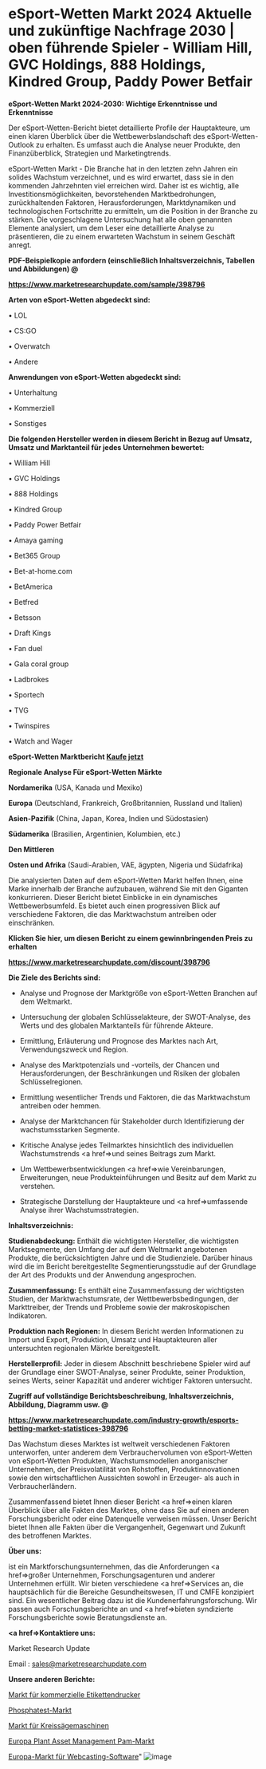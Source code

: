 # eSport-Wetten Markt 2024 Aktuelle und zukünftige Nachfrage 2030 | oben führende Spieler - William Hill, GVC Holdings, 888 Holdings, Kindred Group, Paddy Power Betfair

<strong>eSport-Wetten Markt 2024-2030: Wichtige Erkenntnisse und Erkenntnisse</strong>

Der eSport-Wetten-Bericht bietet detaillierte Profile der Hauptakteure, um einen klaren Überblick über die Wettbewerbslandschaft des eSport-Wetten-Outlook zu erhalten. Es umfasst auch die Analyse neuer Produkte, den Finanzüberblick, Strategien und Marketingtrends.

eSport-Wetten Markt - Die Branche hat in den letzten zehn Jahren ein solides Wachstum verzeichnet, und es wird erwartet, dass sie in den kommenden Jahrzehnten viel erreichen wird. Daher ist es wichtig, alle Investitionsmöglichkeiten, bevorstehenden Marktbedrohungen, zurückhaltenden Faktoren, Herausforderungen, Marktdynamiken und technologischen Fortschritte zu ermitteln, um die Position in der Branche zu stärken. Die vorgeschlagene Untersuchung hat alle oben genannten Elemente analysiert, um dem Leser eine detaillierte Analyse zu präsentieren, die zu einem erwarteten Wachstum in seinem Geschäft anregt.



<strong><b>PDF-Beispielkopie anfordern (einschließlich Inhaltsverzeichnis, Tabellen und Abbildungen) @ </b></strong>

<strong><a href=https://www.marketresearchupdate.com/sample/398796>

<strong>https://www.marketresearchupdate.com/sample/398796</u></a></strong></strong>



<strong>Arten von eSport-Wetten abgedeckt sind:</strong>

• LOL

• CS:GO

• Overwatch

• Andere



<strong>Anwendungen von eSport-Wetten abgedeckt sind:</strong>

• Unterhaltung

• Kommerziell

• Sonstiges



<strong>Die folgenden Hersteller werden in diesem Bericht in Bezug auf Umsatz, Umsatz und Marktanteil für jedes Unternehmen bewertet:</strong>

• William Hill

• GVC Holdings

• 888 Holdings

• Kindred Group

• Paddy Power Betfair

• Amaya gaming

• Bet365 Group

• Bet-at-home.com

• BetAmerica

• Betfred

• Betsson

• Draft Kings

• Fan duel

• Gala coral group

• Ladbrokes

• Sportech

• TVG

• Twinspires

• Watch and Wager



<strong>eSport-Wetten Marktbericht <a href=https://www.marketresearchupdate.com/buynow/398796>Kaufe jetzt</a></strong>



<strong>Regionale Analyse Für eSport-Wetten Märkte</strong>



<strong>Nordamerika</strong> (USA, Kanada und Mexiko)



<strong>Europa</strong> (Deutschland, Frankreich, Großbritannien, Russland und Italien)



<strong>Asien-Pazifik</strong> (China, Japan, Korea, Indien und Südostasien)



<strong>Südamerika</strong> (Brasilien, Argentinien, Kolumbien, etc.)



<strong>Den Mittleren</strong> 

<strong>Osten und Afrika</strong> (Saudi-Arabien, VAE, ägypten, Nigeria und Südafrika)

Die analysierten Daten auf dem eSport-Wetten Markt helfen Ihnen, eine Marke innerhalb der Branche aufzubauen, während Sie mit den Giganten konkurrieren. Dieser Bericht bietet Einblicke in ein dynamisches Wettbewerbsumfeld. Es bietet auch einen progressiven Blick auf verschiedene Faktoren, die das Marktwachstum antreiben oder einschränken.



<strong>Klicken Sie hier, um diesen Bericht zu einem gewinnbringenden Preis zu erhalten
</strong>

<strong><a href=https://www.marketresearchupdate.com/discount/398796>https://www.marketresearchupdate.com/discount/398796</b></u></strong></a>



<strong>Die Ziele des Berichts sind:</strong>

- Analyse und Prognose der Marktgröße von eSport-Wetten Branchen auf dem Weltmarkt.

- Untersuchung der globalen Schlüsselakteure, der SWOT-Analyse, des Werts und des globalen Marktanteils für führende Akteure.

- Ermittlung, Erläuterung und Prognose des Marktes nach Art, Verwendungszweck und Region.

- Analyse des Marktpotenzials und -vorteils, der Chancen und Herausforderungen, der Beschränkungen und Risiken der globalen Schlüsselregionen.

- Ermittlung wesentlicher Trends und Faktoren, die das Marktwachstum antreiben oder hemmen.

- Analyse der Marktchancen für Stakeholder durch Identifizierung der wachstumsstarken Segmente.

- Kritische Analyse jedes Teilmarktes hinsichtlich des individuellen Wachstumstrends <a href=>und</a> seines Beitrags zum Markt.

- Um Wettbewerbsentwicklungen <a href=>wie</a> Vereinbarungen, Erweiterungen, neue Produkteinführungen und Besitz auf dem Markt zu verstehen.

- Strategische Darstellung der Hauptakteure und <a href=>umfas</a>sende Analyse ihrer Wachstumsstrategien.



<strong>Inhaltsverzeichnis:</strong>



<strong>Studienabdeckung:</strong> Enthält die wichtigsten Hersteller, die wichtigsten Marktsegmente, den Umfang der auf dem Weltmarkt angebotenen Produkte, die berücksichtigten Jahre und die Studienziele. Darüber hinaus wird die im Bericht bereitgestellte Segmentierungsstudie auf der Grundlage der Art des Produkts und der Anwendung angesprochen.



<strong>Zusammenfassung:</strong> Es enthält eine Zusammenfassung der wichtigsten Studien, der Marktwachstumsrate, der Wettbewerbsbedingungen, der Markttreiber, der Trends und Probleme sowie der makroskopischen Indikatoren.



<strong>Produktion nach Regionen:</strong> In diesem Bericht werden Informationen zu Import und Export, Produktion, Umsatz und Hauptakteuren aller untersuchten regionalen Märkte bereitgestellt.



<strong>Herstellerprofil:</strong> Jeder in diesem Abschnitt beschriebene Spieler wird auf der Grundlage einer SWOT-Analyse, seiner Produkte, seiner Produktion, seines Werts, seiner Kapazität und anderer wichtiger Faktoren untersucht.



<strong><b>Zugriff auf vollständige Berichtsbeschreibung, Inhaltsverzeichnis, Abbildung, Diagramm usw. @ </b></strong>

<strong><a href=https://www.marketresearchupdate.com/industry-growth/esports-betting-market-statistices-398796>https://www.marketresearchupdate.com/industry-growth/esports-betting-market-statistices-398796</a></strong>

Das Wachstum dieses Marktes ist weltweit verschiedenen Faktoren unterworfen, unter anderem dem Verbrauchervolumen von eSport-Wetten von eSport-Wetten Produkten, Wachstumsmodellen anorganischer Unternehmen, der Preisvolatilität von Rohstoffen, Produktinnovationen sowie den wirtschaftlichen Aussichten sowohl in Erzeuger- als auch in Verbraucherländern.

Zusammenfassend bietet Ihnen dieser Bericht <a href=>einen</a> klaren Überblick über alle Fakten des Marktes, ohne dass Sie auf einen anderen Forschungsbericht oder eine Datenquelle verweisen müssen. Unser Bericht bietet Ihnen alle Fakten über die Vergangenheit, Gegenwart und Zukunft des betroffenen Marktes.



<strong>Über uns:</strong>

 ist ein Marktforschungsunternehmen, das die Anforderungen <a href=>großer</a> Unternehmen, Forschungsagenturen und anderer Unternehmen erfüllt. Wir bieten verschiedene <a href=>Services</a> an, die hauptsächlich für die Bereiche Gesundheitswesen, IT und CMFE konzipiert sind. Ein wesentlicher Beitrag dazu ist die Kundenerfahrungsforschung. Wir passen auch Forschungsberichte an und <a href=>bieten</a> syndizierte Forschungsberichte sowie Beratungsdienste an.



<strong><a href=>Kontaktiere uns:</a></strong>

Market Research Update

Email : sales@marketresearchupdate.com



<strong>Unsere anderen Berichte:</strong>

<a href=https://www.linkedin.com/pulse/commercial-label-printers-market-expects-see>Markt für kommerzielle Etikettendrucker</a>

<a href=https://www.linkedin.com/pulse/phosphatest-market-report-2023-top-company-trends>Phosphatest-Markt</a>

<a href=https://www.linkedin.com/pulse/circular-sawing-machines-market-analysis-segment>Markt für Kreissägemaschinen</a>

<a href=https://www.linkedin.com/pulse/europe-plant-asset-management-pam-market-witness>Europa Plant Asset Management Pam-Markt</a>

<a href=https://www.linkedin.com/pulse/europe-webcasting-software-market-size-scope>Europa-Markt für Webcasting-Software</a>"
![image](https://github.com/RushikeshRI/news24analysis/assets/164026548/9a49a1d2-c265-4c02-8cbb-78dc1638cc23)
